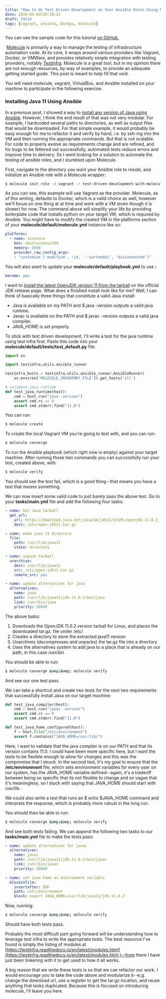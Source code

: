 ```yaml
---
title: "How to do Test Driven Development on Your Ansible Roles Using Molecule"
date: 2019-03-03T20:18:22
draft: false
tags: [vagrant, ansible, DevOps, molecule]
---
```


You can see the sample code for this tutorial [on GitHub.](https://github.com/nfisher23/some-ansible-examples)

﻿ [Molecule](https://molecule.readthedocs.io/en/latest/) is primarily a way to manage the testing of infrastructure automation code. At its core, it wraps around various providers like Vagrant, Docker, or VMWare, and provides relatively simple integration with testing providers, notably [TestInfra](https://testinfra.readthedocs.io/en/latest/). Molecule is a great tool, but in my opinion there are not enough resources, by way of examples, to provide an adequate getting started guide. This post is meant to help fill that void.

You will need molecule, vagrant, VirtualBox, and Ansible installed on your machine to participate in the following exercise.

### Installing Java 11 Using Ansible

In a previous post, I showed a way to [install any version of Java using Ansible](https://nickolasfisher.com/blog/How-to-Provision-a-Server-with-Java-using-Ansible). However, I think the end result of that was not very modular. For example, I hardcoded several paths to directories, as well as output files that would be downloaded. For that simple example, it would probably be easy enough for me to refactor it and verify by hand, i.e. by ssh-ing into the VM and then running the appropriate commands. But that is not scalable. For code to properly evolve as requirements change and are refined, and for bugs to be fettered out successfully, automated tests reduce errors and improve time to delivery. So I went looking for a solution to automate the testing of ansible roles, and I stumbled upon Molecule.

First, navigate to the directory you want your Ansible role to reside, and initialize an Ansible role with a Molecule wrapper:

```bash
$ molecule init role -d vagrant -r test-driven-development-with-molecule
```

As you can see, this example will use Vagrant as the provider. Molecule, as of this writing, defaults to Docker, which is a valid choice as well, however we'll focus on one thing at at time and work with a VM (even though it is slower) for now. The command above will simplify your life by providing boilerplate code that installs python on your target VM, which is required by Ansible. You _might_ have to modify the created VM in the platforms section of your **molecule/default/molecule.yml** instance like so:

```yaml
platforms:
  - name: instance
    box: ubuntu/xenial64
    memory: 2048
    provider_raw_config_args:
    - "customize ['modifyvm', :id, '--uartmode1', 'disconnected']"

```

You will also want to update your **molecule/default/playbook.yml** to use **:**

```yaml
become: yes

```

I want to [install the latest OpenJDK version 11 from the tarball](https://jdk.java.net/11/) on the official JDK release page. What does a finished install look like for me? Well, I can think of basically three things that constitute a valid Java install:

- Java is available on my PATH and $ java -version outputs a valid java runtime.
- Javac is available on the PATH and ﻿$ javac -version ﻿outputs a valid java compiler.
- JAVA\_HOME is set properly.

To stick with test driven development, I'll write a test for the java runtime using test infra first. Paste this code into your **molecule/default/tests/test\_default.py** file:

```python
import os

import testinfra.utils.ansible_runner

testinfra_hosts = testinfra.utils.ansible_runner.AnsibleRunner(
    os.environ['MOLECULE_INVENTORY_FILE']).get_hosts('all')

# validate java runtime
def test_java_runtime(host):
    cmd = host.run("java -version")
    assert cmd.rc == 0
    assert cmd.stderr.find("11.0")
```

You can run:

```bash
$ molecule create
```

To create the local Vagrant VM you're going to test with, and you can run:

```bash
$ molecule converge
```

To run the Ansible playbook (which right now is empty) against your target machine. After running those two commands you can successfully run your test, created above, with:

```bash
$ molecule verify

```

You should see the test fail, which is a good thing--that means you have a test that _means_ something.

We can now insert some valid code to just barely pass the above test. Go to your **tasks/main.yml** file and add the following four tasks:

```yaml
- name: Get Java tarball
  get_url:
    url: https://download.java.net/java/GA/jdk11/9/GPL/openjdk-11.0.2_linux-x64_bin.tar.gz
    dest: /etc/open-jdk11.tar.gz

- name: make java 11 directory
  file:
    path: /usr/lib/java11
    state: directory

- name: unpack tarball
  unarchive:
    dest: /usr/lib/java11
    src: /etc/open-jdk11.tar.gz
    remote_src: yes

- name: update alternatives for java
  alternatives:
    name: java
    path: /usr/lib/java11/jdk-11.0.2/bin/java
    link: /usr/bin/java
    priority: 20000

```

The above tasks:

1. Downloads the OpenJDK 11.0.2 version tarball for Linux, and places the downloaded tar.gz. file under /etc/
2. Creates a directory to store the extracted java11 version
3. Unarchives (decompresses and unpacks) the tar.gz file into a directory
4. Uses the alternatives system to add java to a place that is already on our path, in this case /usr/bin

You should be able to run:

```bash
$ molecule converge &amp;&amp; molecule verify
```

And see our one test pass.

We can take a shortcut and create two tests for the next two requirements that successfully install Java on our target machine:

```python
def test_java_compiler(host):
    cmd = host.run("javac -version")
    assert cmd.rc == 0
    assert cmd.stderr.find("11.0")

def test_java_home_configured(host):
    f = host.file("/etc/environment")
    assert f.contains("JAVA_HOME=/usr/lib/")

```

Here, I want to validate that the java compiler is on our PATH and that its version contains 11.0. I could have been more specific here, but I want the tests to be flexible enough to allow for changes and this was the compromise that I struck. In the second test, it's my goal to ensure that the **/etc/environment** file, which sets environment variables for every user on our system, has the JAVA\_HOME variable defined--again, it's a tradeoff between being so specific that its not flexible to change and so vague that it's meaningless, so I stuck with saying that JAVA\_HOME should start with /usr/lib.

We could also write a test that runs an ﻿$ echo $JAVA\_HOME command and interprets the response, which is probably more robust in the long run.

You should then be able to run:

```bash
$ molecule converge &amp;&amp; molecule verify
```

And see both tests failing. We can append the following two tasks to our **tasks/main.yml** file to make the tests pass:

```yaml
- name: update alternatives for javac
  alternatives:
    name: javac
    path: /usr/lib/java11/jdk-11.0.2/bin/javac
    link: /usr/bin/javac
    priority: 20000

- name: set java home as environment variable
  blockinfile:
    insertafter: EOF
    path: /etc/environment
    block: export JAVA_HOME=/usr/lib/java11/jdk-11.0.2

```

Now, running:

```bash
$ molecule converge &amp;&amp; molecule verify
```

Should have both tests pass.

Probably the most difficult part going forward will be understanding how to leverage test infra to write the appropriate tests. The best resource I've found is simply the listing of modules at [https://testinfra.readthedocs.io/en/latest/modules.html](https://testinfra.readthedocs.io/en/latest/modules.html,)--from there I have just been tinkering with it to get used to how it all works.

A big reason that we write these tests is so that we can refactor our work. I would encourage you to take the code above and modularize it--e.g. change the download url, use a register to get the tar.gz location, and reuse anything that looks duplicated. Because this is focused on introducing molecule, I'll leave you here.
